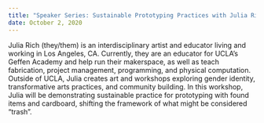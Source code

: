 ```yaml
---
title: "Speaker Series: Sustainable Prototyping Practices with Julia Rich"
date: October 2, 2020
---
```


Julia Rich (they/them) is an interdisciplinary artist and educator living and working in Los Angeles, CA. Currently, they are an educator for UCLA’s Geffen Academy and help run their makerspace, as well as teach fabrication, project management, programming, and physical computation. Outside of UCLA, Julia creates art and workshops exploring gender identity, transformative arts practices, and community building.
In this workshop, Julia will be demonstrating sustainable practice for prototyping with found items and cardboard, shifting the framework of what might be considered “trash”.
